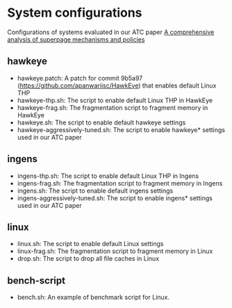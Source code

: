 # System configurations

Configurations of systems evaluated in our ATC paper
[A comprehensive analysis of superpage mechanisms and policies](https://www.usenix.org/conference/atc20/presentation/zhu-weixi)

## hawkeye

- hawkeye.patch: A patch for commit 9b5a97 (https://github.com/apanwariisc/HawkEye) that enables default Linux THP
- hawkeye-thp.sh: The script to enable default Linux THP in HawkEye
- hawkeye-frag.sh: The fragmentation script to fragment memory in HawkEye
- hawkeye.sh: The script to enable default hawkeye settings
- hawkeye-aggressively-tuned.sh: The script to enable hawkeye* settings used in our ATC paper

## ingens

- ingens-thp.sh: The script to enable default Linux THP in Ingens
- ingens-frag.sh: The fragmentation script to fragment memory in Ingens
- ingens.sh: The script to enable default ingens settings
- ingens-aggressively-tuned.sh: The script to enable ingens* settings used in our ATC paper


## linux

- linux.sh: The script to enable default Linux settings
- linux-frag.sh: The fragmentation script to fragment memory in Linux
- drop.sh: The script to drop all file caches in Linux

## bench-script

- bench.sh: An example of benchmark script for Linux. 